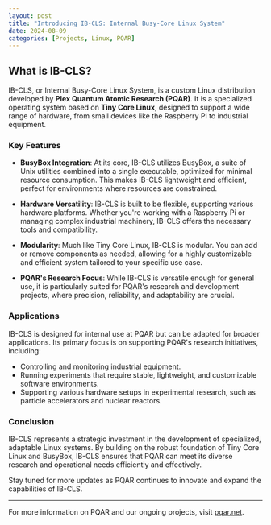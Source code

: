 ```yaml
---
layout: post
title: "Introducing IB-CLS: Internal Busy-Core Linux System"
date: 2024-08-09
categories: [Projects, Linux, PQAR]
---
```


## What is IB-CLS?

IB-CLS, or Internal Busy-Core Linux System, is a custom Linux distribution developed by **Plex Quantum Atomic Research (PQAR)**. It is a specialized operating system based on **Tiny Core Linux**, designed to support a wide range of hardware, from small devices like the Raspberry Pi to industrial equipment.

### Key Features

- **BusyBox Integration**: At its core, IB-CLS utilizes BusyBox, a suite of Unix utilities combined into a single executable, optimized for minimal resource consumption. This makes IB-CLS lightweight and efficient, perfect for environments where resources are constrained.

- **Hardware Versatility**: IB-CLS is built to be flexible, supporting various hardware platforms. Whether you're working with a Raspberry Pi or managing complex industrial machinery, IB-CLS offers the necessary tools and compatibility.

- **Modularity**: Much like Tiny Core Linux, IB-CLS is modular. You can add or remove components as needed, allowing for a highly customizable and efficient system tailored to your specific use case.

- **PQAR's Research Focus**: While IB-CLS is versatile enough for general use, it is particularly suited for PQAR's research and development projects, where precision, reliability, and adaptability are crucial.

### Applications

IB-CLS is designed for internal use at PQAR but can be adapted for broader applications. Its primary focus is on supporting PQAR's research initiatives, including:

- Controlling and monitoring industrial equipment.
- Running experiments that require stable, lightweight, and customizable software environments.
- Supporting various hardware setups in experimental research, such as particle accelerators and nuclear reactors.

### Conclusion

IB-CLS represents a strategic investment in the development of specialized, adaptable Linux systems. By building on the robust foundation of Tiny Core Linux and BusyBox, IB-CLS ensures that PQAR can meet its diverse research and operational needs efficiently and effectively.

Stay tuned for more updates as PQAR continues to innovate and expand the capabilities of IB-CLS.

---

For more information on PQAR and our ongoing projects, visit [pqar.net](https://pqar.net).
